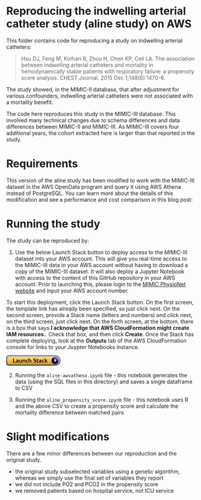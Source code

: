 # Reproducing the indwelling arterial catheter study (aline study) on AWS

This folder contains code for reproducing a study on indwelling arterial catheters:

> Hsu DJ, Feng M, Kothari R, Zhou H, Chen KP, Celi LA. The association between indwelling arterial catheters and mortality in hemodynamically stable patients with respiratory failure: a propensity score analysis. CHEST Journal. 2015 Dec 1;148(6):1470-6.

The study showed, in the MIMIC-II database, that after adjustment for various confounders, indwelling arterial catheters were not associated with a mortality benefit.

The code here reproduces this study in the MIMIC-III database. This involved many technical changes due to schema differences and data differences between MIMIC-II and MIMIC-III. As MIMIC-III covers four additional years, the cohort extracted here is larger than that reported in the study.

# Requirements

This version of the aline study has been modified to work with the MIMIC-III dataset in the AWS OpenData program and query it using AWS Athena instead of PostgreSQL.
You can learn more about the details of this modification and see a performance and cost comparison in this blog post:

# Running the study

The study can be reproduced by:

1. Use the below Launch Stack button to deploy access to the MIMIC-III dataset into your AWS account.  This will give you real-time access to the MIMIC-III data in your AWS account without having to download a copy of the MIMIC-III dataset.  It will also deploy a Jupyter Notebook with access to the content of this GitHub repository in your AWS account.    Prior to launching this, please login to the [MIMIC PhysioNet website](https://mimic.physionet.org/) and input your AWS account number.  

To start this deployment, click the Launch Stack button.  On the first screen, the template link has already been specified, so just click next.  On the second screen, provide a Stack name (letters and numbers) and click next, on the third screen, just click next.  On the forth screen, at the bottom, there is a box that says **I acknowledge that AWS CloudFormation might create IAM resources.**.  Check that box, and then click **Create**.  Once the Stack has complete deploying, look at the **Outputs** tab of the AWS CloudFormation console for links to your Juypter Notebooks instance.

[![cloudformation-launch-stack](../../../buildmimic/aws-athena/cloudformation-launch-stack.png)](https://console.aws.amazon.com/cloudformation/home?region=us-east-1#/stacks/new?stackName=MIMIC&templateURL=https://aws-bigdata-blog.s3.amazonaws.com/artifacts/biomedical-informatics-studies/mimic-iii-athena.yaml)

2. Running the `aline-awsathena.ipynb` file - this notebook generates the data (using the SQL files in this directory) and saves a single dataframe to CSV

3. Running the `aline_propensity_score.ipynb` file - this notebook uses R and the above CSV to create a propensity score and calculate the mortality difference between matched pairs

# Slight modifications

There are a few minor differences between our reproduction and the original study.

* the original study subselected variables using a genetic algorithm, whereas we simply use the final set of variables they report
* we did not include PO2 and PCO2 in the propensity score
* we removed patients based on hospital service, not ICU service
